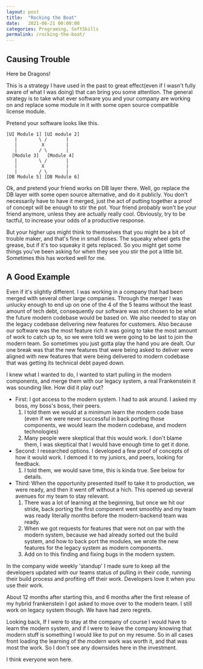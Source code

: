 ```yaml
---
layout: post
title:  "Rocking the Boat"
date:   2021-06-21 00:00:00
categories: Programing, SoftSkills
permalink: /rocking-the-boat/ 
---
```


## Causing Trouble
Here be Dragons!

This is a strategy I have used in the past to great effect(even if I wasn't fully aware of what I was doing) that can bring you some attention.  The general strategy is to take what ever software you and your company are working on and replace some module in it with some open source compatible license module.

Pretend your software looks like this.
```asci
[UI Module 1] [UI module 2]
   |        \ /       |
   |         X        |
   |        / \       |
  [Module 3]   [Module 4]
   |        \ /       |
   |         X        |
   |        / \       |
[DB Module 5] [DB Module 6]
```
Ok, and pretend your friend works on DB layer there. Well, go replace the DB layer with some open source alternative, and do it publicly.  You don't necessarily have to have it merged, just the act of putting together a proof of concept will be enough to stir the pot.  Your friend probably won't be your friend anymore, unless they are actually really cool.  Obviously, try to be tactful, to increase your odds of a productive response.

But your higher ups might think to themselves that you might be a bit of trouble maker, and that's fine in small doses.  The squeaky wheel gets the grease, but if it's too squeaky it gets replaced.  So you might get some things you've been asking for when they see you stir the pot a little bit. Sometimes this has worked well for me.

## A Good Example
Even if it's slightly different.  I was working in a company that had been merged with several other large companies.  Through the merger I was unlucky enough to end up on one of the 4 of the 5 teams without the least amount of tech debt, consequently our software was not chosen to be what the future modern codebase would be based on.  We also needed to stay on the legacy codebase delivering new features for customers.  Also because our software was the most feature rich it was going to take the most amount of work to catch up to, so we were told we were going to be last to join the modern team.  So sometimes you just gotta play the hand you are dealt.  Our one break was that the new features that were being asked to deliver were aligned with new features that were being delivered to modern codebase that was getting its technical debt payed down.

I knew what I wanted to do, I wanted to start pulling in the modern components, and merge them with our legacy system, a real Frankenstein it was sounding like.  How did it play out?
- First: I got access to the modern system. I had to ask around. I asked my boss, my boss's boss, their peers.
	1. I told them we would at a minimum learn the modern code base (even if we were never successful in back porting those components, we would learn the modern codebase, and modern technologies)
	2. Many people were skeptical that this would work.  I don't blame them, I was skeptical that I would have enough time to get it done.
- Second: I researched options.  I developed a few proof of concepts of how it would work.  I demoed it to my juniors, and peers, looking for feedback.
	1. I told them, we would save time, this is kinda true. See below for details.
- Third: When the opportunity presented itself to take it to production, we were ready, and then it went off without a hich. This opened up several avenues for my team to stay relevant.
	1. There was a lot of learning at the beginning, but once we hit our stride, back porting the first component went smoothly and my team was ready literally months before the modern-backend team was ready.
	2. When we got requests for features that were not on par with the modern system, because we had already sorted out the build system, and how to back port the modules, we wrote the new features for the legacy system as modern components.
	3. Add on to this finding and fixing bugs in the modern system.

In the company wide weekly 'standup' I made sure to keep all the developers updated with our teams status of pulling in their code, running their build process and profiting off their work. Developers love it when you use their work.

About 12 months after starting this, and 6 months after the first release of my hybrid frankenstein I got asked to move over to the modern team.  I still work on legacy system though.  We have had zero regrets.

Looking back, If I were to stay at the company of course I would have to learn the modern system, and if I were to leave the company knowing that modern stuff is something I would like to put on my resume.  So in all cases front loading the learning of the modern work was worth it, and that was most the work.  So I don't see any downsides here in the investment.

I think everyone won here.
